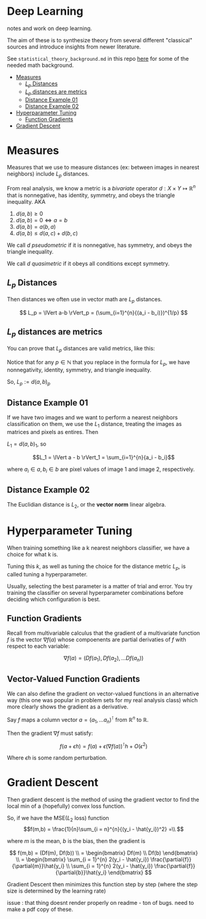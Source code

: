 # Deep Learning
notes and work on deep learning. 

The aim of these is to synthesize theory from several different "classical" sources and introduce insights from newer literature. 

See `statistical_theory_background.md` in this repo [here](https://github.com/delpinolisette/deep-learning/blob/main/statistical_theory_background.md) for some of the needed math background. 



- [Measures](#measures)
  - [$L_p$ Distances](#l_p-distances)
  - [$L_p$ distances are metrics](#l_p-distances-are-metrics)
  - [Distance Example 01](#distance-example-01)
  - [Distance Example 02](#distance-example-02)
- [Hyperparameter Tuning](#hyperparameter-tuning)
  - [Function Gradients](#function-gradients)
- [Gradient Descent](#gradient-descent)


# Measures 

Measures that we use to measure distances (ex: between images in nearest neighbors) include $L_p$ distances. 

From real analysis, we know a metric is a *bivariate* operator $d: X \times Y \mapsto \mathbb{R}^n$ that is nonnegative, has identity, symmetry, and obeys the triangle inequality. AKA

1. $d(a,b) \geq 0$
2. $d(a,b) = 0 \iff a = b$
3. $d(a,b) = a(b,a)$
4. $d(a,b) \leq d(a,c) + d(b,c)$

We call $d$ *pseudometric* if it is nonnegative, has symmetry, and obeys the triangle inequality. 

We call $d$ *quasimetric* if it obeys all conditions except symmetry. 


## $L_p$ Distances 

Then distances we often use in vector math are $L_p$ distances. 

$$
L_p = \lVert a-b \rVert_p = (\sum_{i=1}^{n}{(a_i - b_i)})^{1/p}
$$

## $L_p$ distances are metrics

You can prove that $L_p$ distances are valid metrics, like this: 

Notice that for any $p \in \mathbb{N}$ that you replace in the formula for $L_p$, we have nonnegativity, identity, symmetry, and triangle inequality. 

So, $L_p := d(a,b)_p$

## Distance Example 01 

If we have two images and we want to perform a nearest neighbors classification on them, we use the $L_1$ distance, treating the images as matrices and pixels as entires. Then 

$L_1 = d(a,b)_{1}$, so 

$$L_1 = \lVert a - b \rVert_1 =  \sum_{i=1}^{n}{a_i - b_i}$$


where $a_i \in a, b_i \in b$ are pixel values of image 1 and image 2, respectively. 

## Distance Example 02 

The Euclidian distance is $L_2$, or the **vector norm** linear algebra.

# Hyperparameter Tuning

When training something like a k nearest neighbors classifier, we have a choice for what k is. 

Tuning this $k$, as well as tuning the choice for the distance metric $L_p$, is called tuning a hyperparameter. 

Usually, selecting the best parameter is a matter of trial and error. You try training the classifier on several hyperparameter combinations before deciding which configuration is best. 

## Function Gradients 

Recall from multivariable calculus that the gradient of a multivariate function $f$ is the vector $\nabla f(a)$ whose compoenents are partial derivaties of $f$ with respect to each variable: 

$$
\nabla f(a) = (Df(a_1), Df(a_2), \dots Df(a_n))
$$

## Vector-Valued Function Gradients 

We can also define the gradient on vector-valued functions in an alternative way (this one was popular in problem sets for my real analysis class) which more clearly shows the gradient as a derivative. 

Say $f$ maps a column vector $a = (a_1, \dots a_n)^{\intercal}$ from $\mathbb{R}^n$ to $\mathbb{R}$. 

Then the gradient $\nabla f$ must satisfy:

$$
f(a + \epsilon h) = f(a) + \epsilon(\nabla f(a))^{\intercal} h + O(\epsilon^2)
$$

Where $\epsilon h$ is some random perturbation.

# Gradient Descent

Then gradient descent is the method of using the gradient vector to find the local min of a (hopefully) convex loss function. 

So, if we have the MSE($L_2$ loss) function $$f(m,b) = \frac{1}{n}\sum_{i = n}^{n}{(y_i - \hat{y_i})^2} =\\ $$ 

where $m$ is the mean, $b$ is the bias, then the gradient is

$$
f(m,b) = (Df(m), Df(b)) 
\\ = \begin{bmatrix}
  Df(m) \\
  Df(b)
\end{bmatrix} 
\\ = \begin{bmatrix}
\sum_{i = 1}^{n} 2(y_i -  \hat{y_i}) \frac{\partial{f}}{\partial{m}}\hat{y_i} \\
\sum_{i = 1}^{n} 2(y_i -  \hat{y_i}) \frac{\partial{f}}{\partial{b}}\hat{y_i}
\end{bmatrix}
$$

Gradient Descent then minimizes this function step by step (where the step size is determined by the learning rate)



issue : that thing doesnt render properly on readme - ton of bugs. need to make a pdf copy of these. 














